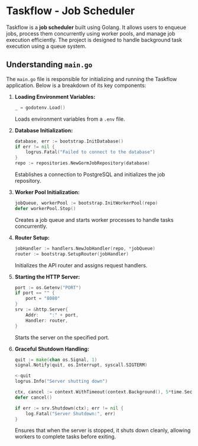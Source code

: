 # Taskflow - Job Scheduler

Taskflow is a **job scheduler** built using Golang. It allows users to enqueue jobs, process them concurrently using worker pools, and manage job execution efficiently. The project is designed to handle background task execution using a queue system.

## Understanding `main.go`
The `main.go` file is responsible for initializing and running the Taskflow application. Below is a breakdown of its key components:

1. **Loading Environment Variables:**
   ```go
   _ = godotenv.Load()
   ```
   Loads environment variables from a `.env` file.

2. **Database Initialization:**
   ```go
   database, err := bootstrap.InitDatabase()
   if err != nil {
       logrus.Fatal("Failed to connect to the database")
   }
   repo := repositories.NewGormJobRepository(database)
   ```
   Establishes a connection to PostgreSQL and initializes the job repository.

3. **Worker Pool Initialization:**
   ```go
   jobQueue, workerPool := bootstrap.InitWorkerPool(repo)
   defer workerPool.Stop()
   ```
   Creates a job queue and starts worker processes to handle tasks concurrently.

4. **Router Setup:**
   ```go
   jobHandler := handlers.NewJobHandler(repo, *jobQueue)
   router := bootstrap.SetupRouter(jobHandler)
   ```
   Initializes the API router and assigns request handlers.

5. **Starting the HTTP Server:**
   ```go
   port := os.Getenv("PORT")
   if port == "" {
       port = "8080"
   }
   srv := &http.Server{
       Addr:    ":" + port,
       Handler: router,
   }
   ```
   Starts the server on the specified port.

6. **Graceful Shutdown Handling:**
   ```go
   quit := make(chan os.Signal, 1)
   signal.Notify(quit, os.Interrupt, syscall.SIGTERM)
   
   <-quit
   logrus.Info("Server shutting down")
   
   ctx, cancel := context.WithTimeout(context.Background(), 5*time.Second)
   defer cancel()
   
   if err := srv.Shutdown(ctx); err != nil {
       log.Fatal("Server Shutdown:", err)
   }
   ```
   Ensures that when the server is stopped, it shuts down cleanly, allowing workers to complete tasks before exiting.

